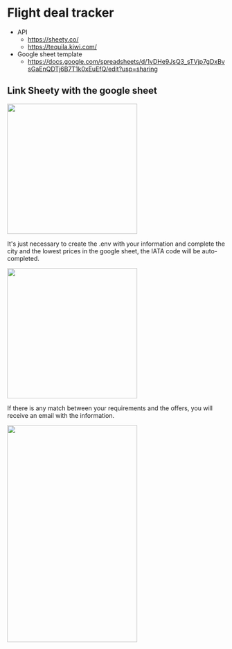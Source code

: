 # Flight deal tracker
* API
    * https://sheety.co/
    * https://tequila.kiwi.com/
* Google sheet template
    * https://docs.google.com/spreadsheets/d/1vDHe9JsQ3_sTVjp7gDxBvsGaEnQDTj6B7T1k0xEuEfQ/edit?usp=sharing

## Link Sheety with the google sheet

<img src="https://user-images.githubusercontent.com/66921012/111232973-6b113d00-85ec-11eb-9a81-cef26d7edfc3.png" width="300" height="300">

It's just necessary to create the .env with your information and complete the city and the lowest prices in the google sheet, the IATA code will be auto-completed.

<img src="https://user-images.githubusercontent.com/66921012/111232992-719fb480-85ec-11eb-85e6-1dd6fbe6cf33.png" width="300" height="300">

If there is any match between your requirements and the offers, you will receive an email with the information.

<img src="https://user-images.githubusercontent.com/66921012/113783532-29c80500-9734-11eb-972d-af4c5520a577.PNG" width="300" height="500">